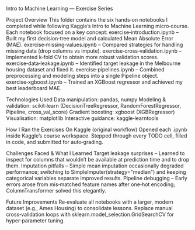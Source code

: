 Intro to Machine Learning — Exercise Series

Project Overview
This folder contains the six hands‑on notebooks I completed while following Kaggle’s Intro to Machine Learning micro‑course. Each notebook focused on a key concept:
exercise‑introduction.ipynb – Built my first decision‑tree model and calculated Mean Absolute Error (MAE).
exercise‑missing‑values.ipynb – Compared strategies for handling missing data (drop columns vs impute).
exercise‑cross‑validation.ipynb – Implemented k‑fold CV to obtain more robust validation scores.
exercise‑data‑leakage.ipynb – Identified target leakage in the Melbourne housing dataset and fixed it.
exercise‑pipelines.ipynb – Combined preprocessing and modeling steps into a single Pipeline object.
exercise‑xgboost.ipynb – Trained an XGBoost regressor and achieved my best leaderboard MAE.

Technologies Used
Data manipulation: pandas, numpy
Modeling & validation: scikit‑learn (DecisionTreeRegressor, RandomForestRegressor, Pipeline, cross_val_score)
Gradient boosting: xgboost (XGBRegressor)
Visualisation: matplotlib
Interactive guidance: kaggle‑learntools

How I Ran the Exercises
On Kaggle (original workflow)
Opened each .ipynb inside Kaggle’s course workspace.
Stepped through every TODO cell, filled in code, and submitted for auto‑grading.

Challenges Faced & What I Learned
Target leakage surprises – Learned to inspect for columns that wouldn’t be available at prediction time and to drop them.
Imputation pitfalls – Simple mean imputation occasionally degraded performance; switching to SimpleImputer(strategy="median") and keeping categorical variables separate improved results.
Pipeline debugging – Early errors arose from mis‑matched feature names after one‑hot encoding; ColumnTransformer solved this elegantly.

Future Improvements
Re‑evaluate all notebooks with a larger, modern dataset (e.g., Ames Housing) to consolidate lessons.
Replace manual cross‑validation loops with sklearn.model_selection.GridSearchCV for hyper‑parameter tuning.